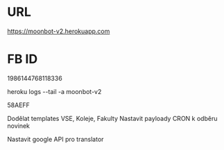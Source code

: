 # URL
https://moonbot-v2.herokuapp.com

# FB ID
1986144768118336

heroku logs --tail -a moonbot-v2

58AEFF


Dodělat templates VSE, Koleje, Fakulty
Nastavit payloady
CRON k odběru novinek


Nastavit google API pro translator